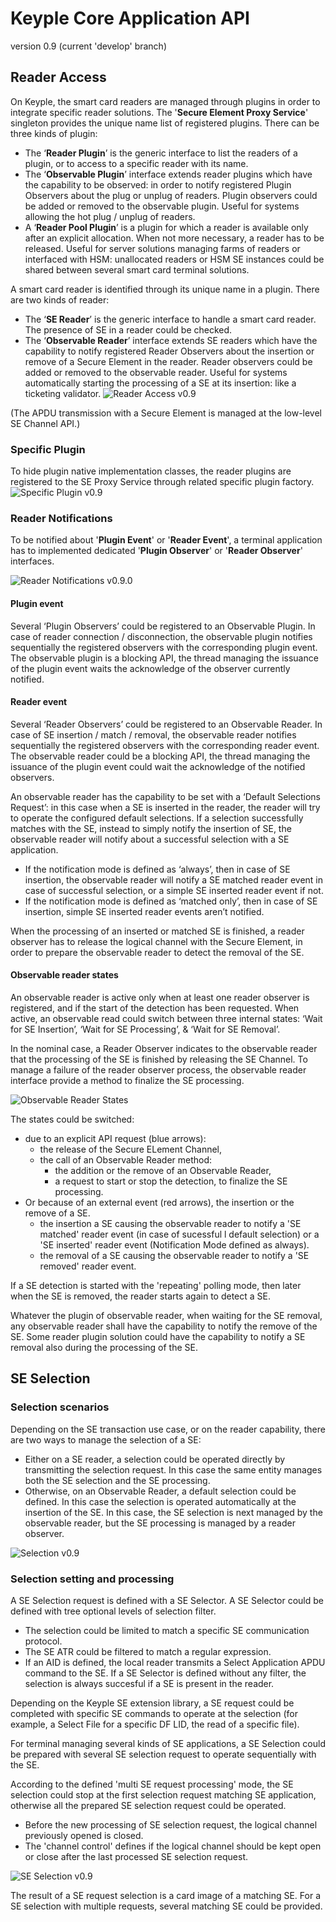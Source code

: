 # Keyple Core Application API
version 0.9 (current 'develop' branch)

## Reader Access
On Keyple, the smart card readers are managed through plugins in order to integrate specific reader solutions.
The '**Secure Element Proxy Service**' singleton provides the unique name list of registered plugins. There can be three kinds of plugin:
 - The ‘**Reader Plugin**’ is the generic interface to list the readers of a plugin, or to access to a specific reader with its name.
 - The ‘**Observable Plugin**’ interface extends reader plugins which have the capability to be observed: in order to notify registered Plugin Observers about the plug or unplug of readers. Plugin observers could be added or removed to the observable plugin. Useful for systems allowing the hot plug / unplug of readers.
 - A ‘**Reader Pool Plugin**’ is a plugin for which a reader is available only after an explicit allocation. When not more necessary, a reader has to be released. Useful for server solutions managing farms of readers or interfaced with HSM: unallocated readers or HSM SE instances could be shared between several smart card terminal solutions.

A smart card reader is identified through its unique name in a plugin. There are two kinds of reader:
 - The ‘**SE Reader**’ is the generic interface to handle a smart card reader. The presence of SE in a reader could be checked.
 - The ‘**Observable Reader**’ interface extends SE readers which have the capability to notify registered Reader Observers about the insertion or remove of a Secure Element in the reader. Reader observers could be added or removed to the observable reader. Useful for systems automatically starting the processing of a SE at its insertion: like a ticketing validator.
![Reader Access v0.9](img/KeypleCore_ApplicationApi_ClassDiag_SE_Proxy_PluginSettingAndReaderAccess_0_9_0.svg)

(The APDU transmission with a Secure Element is managed at the low-level SE Channel API.)

### Specific Plugin
To hide plugin native implementation classes, the reader plugins are registered to the SE Proxy Service through related specific plugin factory.
![Specific Plugin v0.9](img/KeypleCore_ApplicationApi_ClassDiag_SE_Proxy_SpecificPluginAndReader_0_9_0.svg)

### Reader Notifications
To be notified about '**Plugin Event**' or '**Reader Event**', a terminal application has to implemented dedicated '**Plugin Observer**' or '**Reader Observer**' interfaces.

![Reader Notifications v0.9.0](img/KeypleCore_ApplicationApi_ClassDiag_SE_Proxy_ObservablePluginAndReaderEvents_0_9_0.svg)

#### Plugin event
Several ‘Plugin Observers’ could be registered to an Observable Plugin.
In case of reader connection / disconnection, the observable plugin notifies sequentially the registered observers with the corresponding plugin event.
The observable plugin is a blocking API, the thread managing the issuance of the plugin event waits the acknowledge of the observer currently notified.

#### Reader event
Several ‘Reader Observers’ could be registered to an Observable Reader.
In case of SE insertion / match / removal, the observable reader notifies sequentially the registered observers with the corresponding reader event. The observable reader could be a blocking API, the thread managing the issuance of the plugin event could wait the acknowledge of the notified observers.

An observable reader has the capability to be set with a ‘Default Selections Request’: in this case when a SE is inserted in the reader, the reader will try to operate the configured default selections. If a selection successfully matches with the SE, instead to simply notify the insertion of SE, the observable reader will notify about a successful selection with a SE application.
 - If the notification mode is defined as ‘always’, then in case of SE insertion, the observable reader will notify a SE matched reader event in case of successful selection, or a simple SE inserted reader event if not.
 - If the notification mode is defined as ‘matched only’, then in case of SE insertion, simple SE inserted reader events aren’t notified.

When the processing of an inserted or matched SE is finished, a reader observer has to release the logical channel with the Secure Element, in order to prepare the observable reader to detect the removal of the SE.

#### Observable reader states
An observable reader is active only when at least one reader observer is registered, and if the start of the detection has been requested. 
When active, an observable read could switch between three internal states: ‘Wait for SE Insertion’, ‘Wait for SE Processing’, & ‘Wait for SE Removal’.

In the nominal case, a Reader Observer indicates to the observable reader that the processing of the SE is finished by releasing the SE Channel.
To manage a failure of the reader observer process, the observable reader interface provide a method to finalize the SE processing.

![Observable Reader States](img/KeypleCore_ApplicationApi_StateDiag_SE_Proxy_ObservableReaderStates.svg)

The states could be switched:
 - due to an explicit API request (blue arrows):
   - the release of the Secure ELement Channel,
   - the call of an Observable Reader method:
     - the addition or the remove of an Observable Reader,
     - a request to start or stop the detection, to finalize the SE processing.
 - Or because of an external event (red arrows), the insertion or the remove of a SE.
   - the insertion a SE causing the observable reader to notify a 'SE matched' reader event (in case of sucessful
   l default selection) or a 'SE inserted' reader event (Notification Mode defined as always).
   - the removal of a SE causing the observable reader to notify a 'SE removed' reader event.

If a SE detection is started with the 'repeating' polling mode, then later when the SE is removed, the reader starts again to detect a SE.

Whatever the plugin of observable reader, when waiting for the SE removal, any observable reader shall have the capability to notify the remove of the SE.
Some reader plugin solution could have the capability to notify a SE removal also during the processing of the SE.


## SE Selection

### Selection scenarios
Depending on the SE transaction use case, or on the reader capability, there are two ways to manage the selection of a SE:
 - Either on a SE reader, a selection could be operated directly by transmitting the selection request. In this case the same entity manages both the SE selection and the SE processing.
 - Otherwise, on an Observable Reader, a default selection could be defined. In this case the selection is operated automatically at the insertion of the SE. In this case, the SE selection is next managed by the observable reader, but the SE processing is managed by a reader observer.

![Selection v0.9](img/KeypleCore_ApplicationApi_ActivityDiag_Selection_Scenarii.svg)

### Selection setting and processing
A SE Selection request is defined with a SE Selector. A SE Selector could be defined with tree optional levels of selection filter.
 - The selection could be limited to match a specific SE communication protocol.
 - The SE ATR could be filtered to match a regular expression.
 - If an AID is defined, the local reader transmits a Select Application APDU command to the SE.
If a SE Selector is defined without any filter, the selection is always succesful if a SE is present in the reader.

Depending on the Keyple SE extension library, a SE request could be completed with specific SE commands to operate at the selection (for example, a Select File for a specific DF LID, the read of a specific file).

For terminal managing several kinds of SE applications, a SE Selection could be prepared with several SE selection request to operate sequentially with the SE.

According to the defined 'multi SE request processing' mode, the SE selection could stop at the first selection request matching SE application, otherwise all the prepared SE selection request could be operated.
 - Before the new processing of SE selection request, the logical channel previously opened is closed.
 - The 'channel control' defines if the logical channel should be kept open or close after the last processed SE selection request.

![SE Selection v0.9](img/KeypleCore_ApplicationApi_ClassDiag_Selection_SelectorAndSelection_0_9_0.svg)

The result of a SE request selection is a card image of a matching SE. For a SE selection with multiple requests, several matching SE could be provided.
